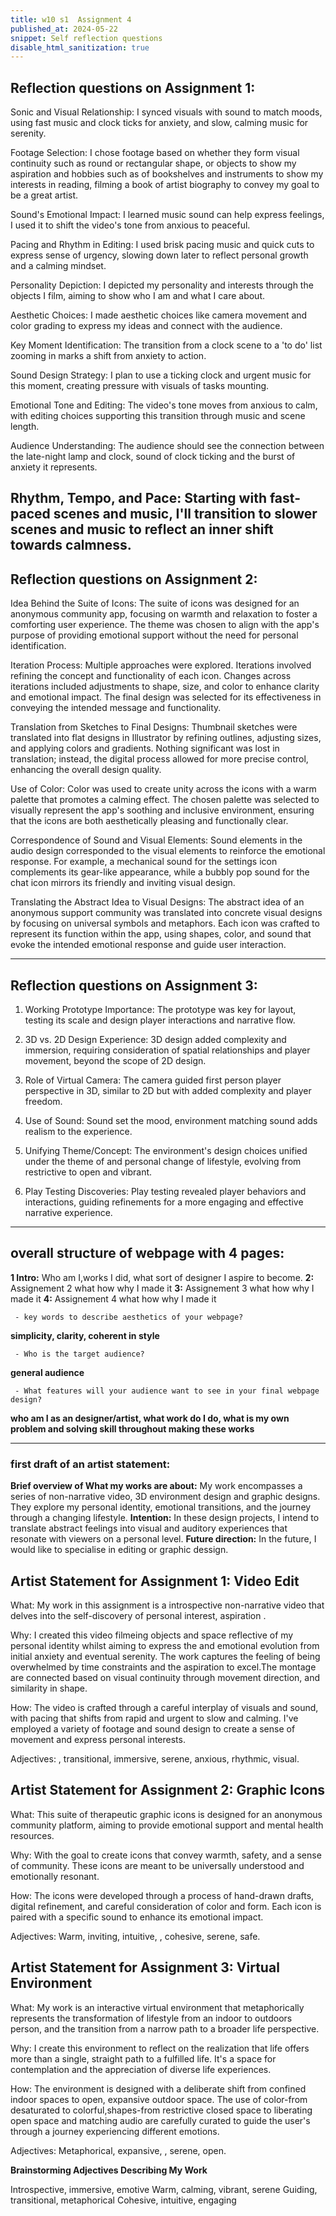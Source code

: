 ```yaml
---
title: w10 s1  Assignment 4
published_at: 2024-05-22
snippet: Self reflection questions
disable_html_sanitization: true
---
```

 ## **Reflection questions on Assignment 1:**
Sonic and Visual Relationship:
I synced visuals with sound to match moods, using fast music and clock ticks for anxiety, and slow, calming music for serenity.

Footage Selection:
I chose footage based on whether they form visual continuity such as round or rectangular shape, or objects to show my aspiration and hobbies such as of bookshelves and instruments to show my interests in reading, filming a book of artist biography to convey my goal to be a great artist.

Sound's Emotional Impact:
I learned music sound can help express feelings, I used it to shift the video's tone from anxious to peaceful.

Pacing and Rhythm in Editing:
I used brisk pacing music and quick cuts to express sense of urgency, slowing down later to reflect personal growth and a calming mindset.

Personality Depiction:
I depicted my personality and interests through the objects I film, aiming to show who I am and what I care about.

Aesthetic Choices:
I made aesthetic choices like camera movement and color grading to express my ideas and connect with the audience.

Key Moment Identification:
The transition from a clock scene to a 'to do' list zooming in marks a shift from anxiety to action.

Sound Design Strategy:
I plan to use a ticking clock and urgent music for this moment, creating pressure with visuals of tasks mounting.

Emotional Tone and Editing:
The video's tone moves from anxious to calm, with editing choices supporting this transition through music and scene length.

Audience Understanding:
The audience should see the connection between the late-night lamp and clock, sound of clock ticking and the burst of anxiety it represents.

Rhythm, Tempo, and Pace:
Starting with fast-paced scenes and music, I'll transition to slower scenes and music to reflect an inner shift towards calmness.
-----------------------------------------------------------------------------------------------------------------------------

## **Reflection questions on Assignment 2:**
Idea Behind the Suite of Icons:
The suite of icons was designed for an anonymous community app, focusing on warmth and relaxation to foster a comforting user experience. The theme was chosen to align with the app's purpose of providing emotional support without the need for personal identification.

Iteration Process:
Multiple approaches were explored. Iterations involved refining the concept and functionality of each icon. Changes across iterations included adjustments to shape, size, and color to enhance clarity and emotional impact. The final design was selected for its effectiveness in conveying the intended message and functionality.

Translation from Sketches to Final Designs:
Thumbnail sketches were translated into flat designs in Illustrator by refining outlines, adjusting sizes, and applying colors and gradients. Nothing significant was lost in translation; instead, the digital process allowed for more precise control, enhancing the overall design quality.

Use of Color:
Color was used to create unity across the icons with a warm palette that promotes a calming effect. The chosen palette was selected to visually represent the app's soothing and inclusive environment, ensuring that the icons are both aesthetically pleasing and functionally clear.

Correspondence of Sound and Visual Elements:
Sound elements in the audio design corresponded to the visual elements to reinforce the emotional response. For example, a mechanical sound for the settings icon complements its gear-like appearance, while a bubbly pop sound for the chat icon mirrors its friendly and inviting visual design.

Translating the Abstract Idea to Visual Designs:
The abstract idea of an anonymous support community was translated into concrete visual designs by focusing on universal symbols and metaphors. Each icon was crafted to represent its function within the app, using shapes, color, and sound that evoke the intended emotional response and guide user interaction.

-----------------------------------------------------------------------------------------------------------------------------

## **Reflection questions on Assignment 3:**
1. Working Prototype Importance:
The prototype was key for layout, testing its scale and design player interactions and narrative flow.

2. 3D vs. 2D Design Experience:
3D design added complexity and immersion, requiring consideration of spatial relationships and player movement, beyond the scope of 2D design.

3. Role of Virtual Camera:
The camera guided first person player perspective in 3D, similar to 2D but with added complexity and player freedom.

4. Use of Sound:
Sound set the mood, environment matching sound adds realism to the experience.

5. Unifying Theme/Concept:
The environment's design choices unified under the theme of and personal change of lifestyle, evolving from restrictive to open and vibrant.

6. Play Testing Discoveries:
Play testing revealed player behaviors and interactions, guiding refinements for a more engaging and effective narrative experience.

-----------------------------------------------------------------------------------------------------------------------------


## overall structure of webpage with 4 pages: 
**1 Intro:** Who am I,works I did,  what sort of designer I aspire to become.
**2:** Assignement 2 what how why I made it
**3:** Assignement 3 what how why I made it
**4:** Assignement 4 what how why I made it

     - key words to describe aesthetics of your webpage? 
     
**simplicity, clarity, coherent in style** 

     - Who is the target audience? 
 **general audience**

     - What features will your audience want to see in your final webpage design? 
 **who am I as an designer/artist, what work do I do, what is my own problem and solving skill throughout making these works**

-----------------------------------------------------------------------------------------------------------------------------

### first draft of an artist statement:

**Brief overview of What my works are about:**
 My work encompasses a series of non-narrative video, 3D environment design and graphic designs. They explore my personal identity, emotional transitions, and the journey through a changing lifestyle. 
**Intention:** In these design projects, I intend to translate abstract feelings into visual and auditory experiences that resonate with viewers on a personal level.
**Future direction:** In the future, I would like to specialise in editing or graphic dessign.

## Artist Statement for Assignment 1: Video Edit

What: My work in this assignment is a introspective non-narrative video that delves into the self-discovery of personal interest, aspiration .

Why: I created this video filmeing objects and space reflective of my personal identity whilst aiming to express the and emotional evolution from initial anxiety and eventual serenity. The work captures the feeling of being overwhelmed by time constraints and the aspiration to excel.The montage are connected based on visual continuity through movement direction, and similarity in shape. 

How: The video is crafted through a careful interplay of visuals and sound, with pacing that shifts from rapid and urgent to slow and calming. I've employed a variety of footage and sound design to create a sense of movement and express personal interests.

Adjectives: , transitional, immersive, serene, anxious, rhythmic, visual.

## Artist Statement for Assignment 2: Graphic Icons

What: This suite of therapeutic graphic icons is designed for an anonymous community platform, aiming to provide emotional support and mental health resources.

Why: With the goal to create icons that convey warmth, safety, and a sense of community. These icons are meant to be universally understood and emotionally resonant.

How: The icons were developed through a process of hand-drawn drafts, digital refinement, and careful consideration of color and form. Each icon is paired with a specific sound to enhance its emotional impact.

Adjectives: Warm, inviting, intuitive, , cohesive, serene, safe.

## Artist Statement for Assignment 3: Virtual Environment

What: My work is an interactive virtual environment that metaphorically represents the transformation of lifestyle from an indoor to outdoors person, and the transition from a narrow path to a broader life perspective.

Why: I create this environment to reflect on  the realization that life offers more than a single, straight path to a fulfilled life. It's a space for contemplation and the appreciation of diverse life experiences.

How: The environment is designed with a deliberate shift from confined indoor spaces to open, expansive outdoor space. The use of color-from desaturated to colorful,shapes-from restrictive closed space to liberating open space and matching audio are carefully curated to guide the user's through a journey experiencing different emotions.

Adjectives: Metaphorical, expansive, , serene, open.


**Brainstorming Adjectives Describing My Work**

Introspective, immersive, emotive
Warm, calming, vibrant, serene
Guiding, transitional, metaphorical
Cohesive, intuitive, engaging





